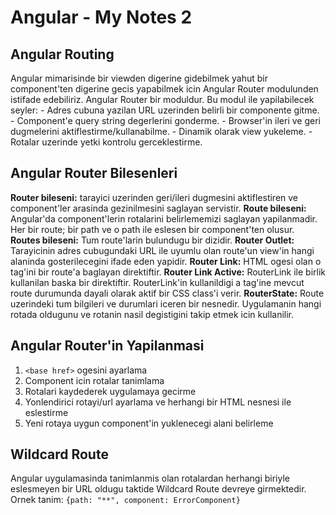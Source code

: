 # Angular - My Notes 2
## Angular Routing
Angular mimarisinde bir viewden digerine gidebilmek yahut bir component'ten digerine gecis yapabilmek icin Angular Router modulunden istifade edebiliriz.
Angular Router bir moduldur.
Bu modul ile yapilabilecek seyler:
    - Adres cubuna yazilan URL uzerinden belirli bir componente gitme.
    - Component'e query string degerlerini gonderme.
    - Browser'in ileri ve geri dugmelerini aktiflestirme/kullanabilme.
    - Dinamik olarak view yukeleme.
    - Rotalar uzerinde yetki kontrolu gerceklestirme.

## Angular Router Bilesenleri
**Router bileseni:** tarayici uzerinden geri/ileri dugmesini aktiflestiren ve component'ler arasinda gezinilmesini saglayan servistir.
**Route bileseni:** Angular'da component'lerin rotalarini belirlememizi saglayan yapilanmadir. Her bir route; bir path ve o path ile eslesen bir component'ten olusur.
**Routes bileseni:** Tum route'larin bulundugu bir dizidir.
**Router Outlet:** Tarayicinin adres cubugundaki URL ile uyumlu olan route'un view'in hangi alaninda gosterilecegini ifade eden yapidir.
**Router Link:** HTML ogesi olan o tag'ini bir route'a baglayan direktiftir.
**Router Link Active:** RouterLink ile birlik kullanilan baska bir direktiftir. RouterLink'in kullanildigi a tag'ine mevcut route durumunda dayali olarak aktif bir CSS class'i verir.
**RouterState:** Route uzerindeki tum bilgileri ve durumlari iceren bir nesnedir. Uygulamanin hangi rotada oldugunu ve rotanin nasil degistigini takip etmek icin kullanilir.

## Angular Router'in Yapilanmasi
1. `<base href>` ogesini ayarlama
2. Component icin rotalar tanimlama
3. Rotalari kaydederek uygulamaya gecirme
4. Yonlendirici rotayi/url ayarlama ve herhangi bir HTML nesnesi ile eslestirme
5. Yeni rotaya uygun component'in yuklenecegi alani belirleme

## Wildcard Route
Angular uygulamasinda tanimlanmis olan rotalardan herhangi biriyle eslesmeyen bir URL oldugu taktide Wildcard Route devreye girmektedir.
Ornek tanim: `{path: "**", component: ErrorComponent}`